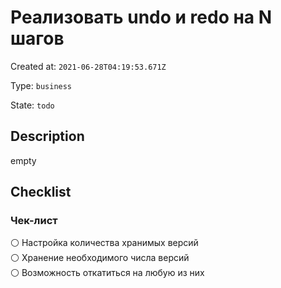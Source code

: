 # Реализовать undo и redo на N шагов

Created at: `2021-06-28T04:19:53.671Z`

Type: `business`

State: `todo`

## Description
empty

## Checklist
### Чек-лист
⚪ Настройка количества хранимых версий\
⚪ Хранение необходимого числа версий\
⚪ Возможность откатиться на любую из них
